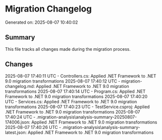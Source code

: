 # Migration Changelog

Generated on: 2025-08-07 10:40:02

## Summary
This file tracks all changes made during the migration process.

## Changes
2025-08-07 17:40:11 UTC - Controllers.cs: Applied .NET Framework to .NET 9.0 migration transformations
2025-08-07 17:40:12 UTC - migration-changelog.md: Applied .NET Framework to .NET 9.0 migration transformations
2025-08-07 17:40:14 UTC - Program.cs: Applied .NET Framework to .NET 9.0 migration transformations
2025-08-07 17:40:20 UTC - Services.cs: Applied .NET Framework to .NET 9.0 migration transformations
2025-08-07 17:40:23 UTC - TestService.csproj: Applied .NET Framework to .NET 9.0 migration transformations
2025-08-07 17:40:24 UTC - .migration-analysis\analysis-summary-20250807-174006.json: Applied .NET Framework to .NET 9.0 migration transformations
2025-08-07 17:40:26 UTC - .migration-analysis\analysis-summary-latest.json: Applied .NET Framework to .NET 9.0 migration transformations
